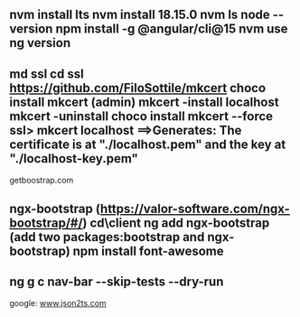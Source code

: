 
nvm install lts
nvm install 18.15.0
nvm ls
node --version
npm install -g @angular/cli@15
nvm use <version>
ng version
--------------------------------------
md ssl
cd ssl
https://github.com/FiloSottile/mkcert
choco install mkcert (admin)
mkcert -install localhost
mkcert -uninstall
choco install mkcert --force
ssl> mkcert localhost ==>Generates: The certificate is at "./localhost.pem" and the key at "./localhost-key.pem" 
-------------------------------------
getboostrap.com

ngx-bootstrap (https://valor-software.com/ngx-bootstrap/#/)
cd\client
ng add ngx-bootstrap (add two packages:bootstrap and ngx-bootstrap)
npm install font-awesome
--------------------------------
ng g c nav-bar --skip-tests --dry-run
----------------------------------
google: www.json2ts.com


